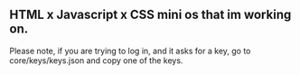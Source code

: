 HTML x Javascript x CSS mini os that im working on.
--------------------------------------------------------------------------------------------------------------------
Please note, if you are trying to log in, and it asks for a key, go to core/keys/keys.json and copy one of the keys.
